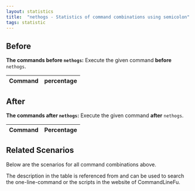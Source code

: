 ```yaml
---
layout: statistics
title:  "nethogs - Statistics of command combinations using semicolon"
tags: statistic
---
```


## Before

__The commands before `nethogs`:__  Execute the given command __before__ `nethogs`.

| Command | percentage |
|--------|--------|



## After

__The commands after `nethogs`:__ Execute the given command __after__ `nethogs`.

| Command | Percentage | 
|-------|--------|



## Related Scenarios

Below are the scenarios for all command combinations above.

The description in the table is referenced from and can be used to search the one-line-command or the scripts in the website of CommandLineFu.




